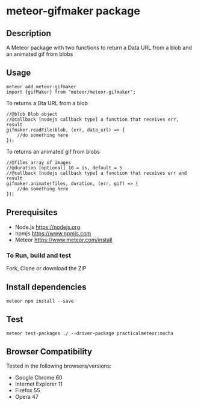 # meteor-gifmaker package
## Description
A Meteor package with two functions to return a Data URL from a blob and an animated gif from blobs
## Usage
```range
meteor add meteor-gifmaker
import {gifMaker} from "meteor/meteor-gifmaker";
```
To returns a Dta URL from a blob
```range
//@blob Blob object
//@callback [nodejs callback type] a function that receives err, result
gifmaker.readFile(blob, (err, data_url) => {
    //do something here
});
```
To returns an animated gif from blobs
```range
//@files array of images
//@duration [optional] 10 = is, default = 5
//@callback [nodejs callback type] a function that receives err and result
gifmaker.animate(files, duration, (err, gif) => {
    //do something here
});
```
## Prerequisites
* Node.js https://nodejs.org
* npmjs https://www.npmjs.com
* Meteor https://www.meteor.com/install
### To Run, build and test
Fork, Clone or download the ZIP
## Install dependencies
```range
meteor npm install --save
```
 ## Test
 ```range
 meteor test-packages ./ --driver-package practicalmeteor:mocha
```
## Browser Compatibility
Tested in the following browsers/versions:
* Google Chrome 60
* Internet Explorer 11
* Firefox 55
* Opera 47